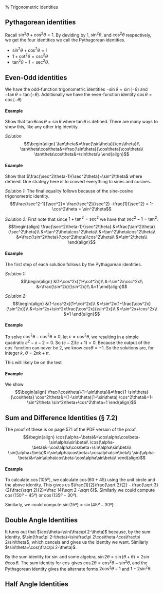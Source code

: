 % Trigonometric identities
## Pythagorean identities
Recall $\sin^2\theta+\cos^2\theta=1$.
By deviding by 1, $\sin^2\theta$, and $\cos^2\theta$ respectively, we get the four identities we call the Pythagorean identities.

- $\sin^2\theta+\cos^2\theta=1$
- $1+\cot^2\theta=\csc^2\theta$ 
- $\tan^2\theta+1=\sec^2\theta$.

## Even-Odd identities
We have the odd-function trigonometric identities $-\sin\theta=\sin(-\theta)$ and $-\tan\theta=\tan(-\theta)$.
Additionally we have the even-function identity $\cos\theta=\cos(-\theta)$

#### Example
Show that $\tan\theta\cos\theta=\sin\theta$ where $\tan\theta$ is defined.
There are many ways to show this, like any other trig identity.

*Solution* 
$$\begin{align}
\tan\theta&=\frac{\sin\theta}{\cos\theta}\\
\tan\theta\cos\theta&=\frac{\sin\theta}{\cos\theta}\cos\theta\\
\tan\theta\cos\theta&=\sin\theta\\
\end{align}$$

#### Example
Show that $\frac{\sec^2\theta-1}{\sec^2\theta}=\sin^2\theta$ where defined.
One strategy here is to convert everything to sines and cosines. 

*Solution 1:* The final equality follows because of the sine-cosine trigonometric identity.
$$\frac{\sec^2-1}{\sec^2}= \frac{\sec^2}{\sec^2} -\frac{1}{\sec^2} = 1-\cos^2\theta = \sin^2\theta$$

*Solution 2:* First note that since $1+\tan^2=\sec^2$ we have that $\sec^2-1=\tan^2$.
$$\begin{align}
\frac{\sec^2\theta-1}{\sec^2\theta}
&=\frac{\tan^2\theta}{\sec^2\theta}\\
&=\tan^2\theta\cos^2\theta\\
&=\tan^2\theta\cos^2\theta\\
&=\frac{\sin^2\theta}{\cos^2\theta}\cos^2\theta\\
&=\sin^2\theta\\
\end{align}$$

#### Example
The first step of each solution follows by the Pythagorean identities.

*Solution 1:*
$$\begin{align}
&(1-\cos^2x)(1+\cot^2x)\\
&=\sin^2x\csc^2x\\
&=\frac{\sin^2x}{\sin^2x}\\
&=1
\end{align}$$

*Solution 2:*
$$\begin{align}
&(1-\cos^2x)(1+\cot^2x)\\
&=\sin^2x(1+\frac{\cos^2x}{\sin^2x})\\
&=\sin^2x+\sin^2x\frac{\cos^2x}{\sin^2x}\\
&=\sin^2x+\cos^2x\\
&=1
\end{align}$$

#### Example
To solve $\cos^2\theta-\cos^2\theta=0$, let $c=\cos^2\theta$, we resulting in a simple quadratic $c^2-x-2=0$.
So $(c-2)(c+1)=0$.
Because the output of the $\cos$ function can never be $2$, we know $cos\theta=-1$.
So the solutions are, for integer $k$, $\theta=2\pi k+\pi$.

This will likely be on the test

#### Example
We show 
$$\begin{align}
\frac{\cos\theta}{1+\sin\theta}&=\frac{1-\sin\theta}{\cos\theta}
\cos^2\theta&=(1-\sin\theta)(1+\sin\theta)
\cos^2\theta&=1-\sin^2\theta
\sin^2\theta+\cos^2\theta=1
\end{align}$$

## Sum and Difference Identities (§ 7.2)
The proof of these is on page 571 of the PDF version of the proof.
$$\begin{align}
\cos(\alpha+\beta)&=\cos\alpha\cos\beta-\sin\alpha\sin\beta\\
\cos(\alpha-\beta)&=\cos\alpha\cos\beta+\sin\alpha\sin\beta\\
\sin(\alpha+\beta)&=\sin\alpha\cos\beta+\cos\alpha\sin\beta\\
\sin(\alpha-\beta)&=\sin\alpha\cos\beta-\cos\alpha\sin\beta\\
\end{align}$$

#### Example

To calculate $\cos(105º)$, we calculate $\cos(60+45)$ using the unit circle and the above identity.
This gives us $\frac{1}{2}\frac{\sqrt 2}{2} - \frac{\sqrt 3}{2}\frac{\sqrt 2}{2}=\frac 14(\sqrt 2 -\sqrt 6)$.
Similarly we could compute $\cos(150º-45º)$ or $\cos(135º-30º)$.

Similarly, we could compute $\sin(15º)=\sin(45º-30º)$.


## Double Angle Identities
It turns out that $\cos\theta=\sin(\frac\pi 2-\theta)$ because, by the sum identity, $\sin(\frac\pi 2-\theta)=\sin\frac\pi 2\cos\theta-\cos\frac\pi 2\sin\theta$, which cancels and gives us the identity we want.
Similarly $\sin\theta=\cos(\frac\pi 2-\theta)$.

By the sum identity for $\sin$ and some algebra, $\sin 2\theta=\sin(\theta+\theta)=2\sin\theta\cos\theta$.
The sum identity for $\cos$ gives $\cos 2\theta=\cos^2\theta-\sin^2\theta$, and the Pythagorean identity gives the alternate forms $2\cos^2\theta-1$ and $1-2\sin^2\theta$.

## Half Angle Identities
